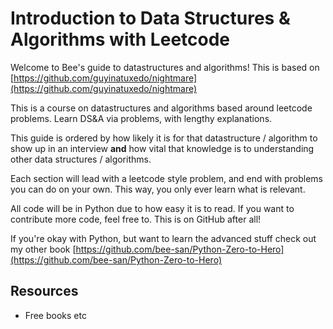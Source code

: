 # Introduction to Data Structures & Algorithms with Leetcode

Welcome to Bee's guide to datastructures and algorithms! This is based on [https://github.com/guyinatuxedo/nightmare](https://github.com/guyinatuxedo/nightmare)

This is a course on datastructures and algorithms based around leetcode problems. Learn DS&A via problems, with lengthy explanations. 

This guide is ordered by how likely it is for that datastructure / algorithm to show up in an interview **and** how vital that knowledge is to understanding other data structures / algorithms.

Each section will lead with a leetcode style problem, and end with problems you can do on your own. This way, you only ever learn what is relevant. 

All code will be in Python due to how easy it is to read. If you want to contribute more code, feel free to. This is on GitHub after all!

If you're okay with Python, but want to learn the advanced stuff check out my other book [https://github.com/bee-san/Python-Zero-to-Hero](https://github.com/bee-san/Python-Zero-to-Hero)

## Resources

* Free books etc





